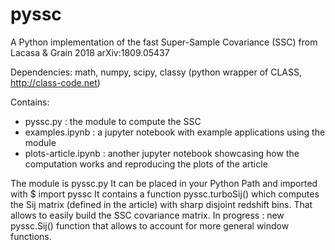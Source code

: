 # pyssc
A Python implementation of the fast Super-Sample Covariance (SSC) from Lacasa & Grain 2018 arXiv:1809.05437

Dependencies: math, numpy, scipy, classy (python wrapper of CLASS, http://class-code.net)

Contains:
- pyssc.py : the module to compute the SSC
- examples.ipynb : a jupyter notebook with example applications using the module
- plots-article.ipynb : another jupyter notebook showcasing how the computation works and reproducing the plots of the article 

The module is pyssc.py
It can be placed in your Python Path and imported with
$ import pyssc
It contains a function pyssc.turboSij() which computes the Sij matrix (defined in the article) with sharp disjoint redshift bins. That allows to easily build the SSC covariance matrix.
In progress : new pyssc.Sij() function that allows to account for more general window functions.
